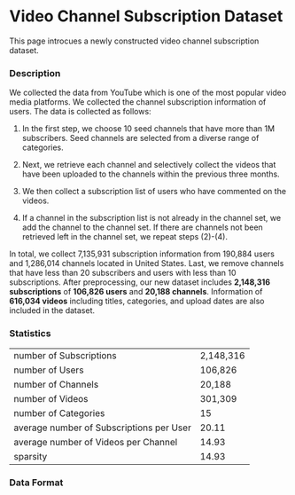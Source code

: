 # Video Channel Subscription Dataset
This page introcues a newly constructed video channel subscription dataset.

### Description
We collected the data from YouTube which is one of the most popular video media platforms. We collected the channel subscription information of users. The data is collected as follows:


1. In the first step, we choose 10 seed channels that have more than 1M subscribers. Seed channels are selected from a diverse range of categories.

2. Next, we retrieve each channel and selectively collect the videos that have been uploaded to the channels within the previous three months.

3. We then collect a subscription list of users who have commented on the videos.

4. If a channel in the subscription list is not already in the channel set, we add the channel to the channel set.
If there are channels not been retrieved left in the channel set, we repeat steps (2)-(4).

In total, we collect 7,135,931 subscription information from 190,884 users and 1,286,014 channels located in United States. Last, we remove channels that have less than 20 subscribers and users with less than 10 subscriptions. After preprocessing, our new dataset includes **2,148,316 subscriptions** of **106,826 users** and **20,188 channels**. Information of **616,034 videos** including titles, categories, and upload dates are also included in the dataset.

### Statistics
<table style="align=center;">
<tr><td>number of Subscriptions</td><td>2,148,316</td></tr>
<tr><td>number of Users</td><td>106,826</td></tr>
<tr><td>number of Channels</td><td>20,188</td></tr>
<tr><td>number of Videos</td><td>301,309</td></tr>
<tr><td>number of Categories</td><td>15</td></tr>
<tr><td>average number of Subscriptions per User</td><td>20.11</td></tr>
<tr><td>average number of Videos per Channel</td><td>14.93</td></tr>
<tr><td>sparsity</td><td>14.93</td></tr>
</table>

### Data Format

